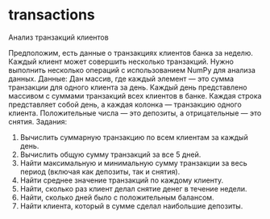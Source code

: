 # transactions
Анализ транзакций клиентов

Предположим, есть данные о транзакциях клиентов банка за неделю. Каждый клиент может совершить несколько транзакций. Нужно выполнить несколько операций с использованием NumPy для анализа данных. 
Данные: Дан массив, где каждый элемент — это сумма транзакции для одного клиента за день. Каждый день представлено массивом с суммами транзакций всех клиентов в банке.
Каждая строка представляет собой день, а каждая колонка — транзакцию одного клиента. Положительные числа — это депозиты, а отрицательные — это снятия.
Задания:
1. Вычислить суммарную транзакцию по всем клиентам за каждый день. 
2. Вычислить общую сумму транзакций за все 5 дней.
3. Найти максимальную и минимальную сумму транзакции за весь период (включая как депозиты, так и снятия).
4. Найти среднее значение транзакций по каждому клиенту. 
5. Найти, сколько раз клиент делал снятие денег в течение недели.
6. Найти, сколько дней было с положительным балансом.
7. Найти клиента, который в сумме сделал наибольшие депозиты. 
